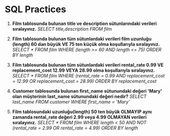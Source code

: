 # SQL Practices

 1. **Film tablosunda bulunan title ve description sütunlarındaki verileri
    sıralayınız.**
	*SELECT title,description FROM film*
	
 2. **Film tablosunda bulunan tüm sütunlardaki verileri film uzunluğu (length) 60 dan büyük VE 75 ten küçük olma koşullarıyla sıralayınız.**
	*SELECT * FROM film WHERE (length >= 60 AND length <= 75) ORDER BY length*
	
 3. **Film tablosunda bulunan tüm sütunlardaki verileri rental_rate 0.99 VE replacement_cost 12.99 VEYA 28.99 olma koşullarıyla sıralayınız.**
	 *SELECT * FROM film WHERE (rental_rate = 0.99 AND replacement_cost = 12.99 OR replacement_cost = 28.99) 
	 ORDER BY replacement_cost*
	 
 4. **Customer tablosunda bulunan first_name sütunundaki değeri 'Mary' olan müşterinin last_name sütunundaki değeri nedir?**
	 *SELECT last_name FROM customer WHERE first_name = 'Mary'*
	 
 5. **Film tablosundaki uzunluğu(length) 50 ten büyük OLMAYIP aynı zamanda rental_rate değeri 2.99 veya 4.99 OLMAYAN verileri sıralayınız.**
	 *SELECT * FROM film WHERE length < 50 AND NOT (rental_rate = 2.99 OR rental_rate = 4.99) ORDER BY length*

